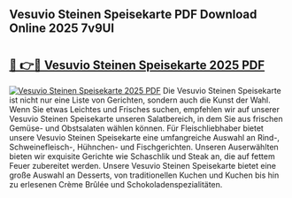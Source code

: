 ## Vesuvio Steinen Speisekarte PDF Download Online 2025 7v9Ul

# <h2><a href="http://gc7eaf8.nevu.top/?p=Vesuvio+Steinen+Speisekarte">🔗 👉🔴 Vesuvio Steinen Speisekarte 2025 PDF</a></h2>

[![Vesuvio Steinen Speisekarte 2025 PDF](https://i.imgur.com/dBaPXMq.png)](http://gc7eaf8.nevu.top/?p=Vesuvio+Steinen+Speisekarte)
Die Vesuvio Steinen Speisekarte ist nicht nur eine Liste von Gerichten, sondern auch die Kunst der Wahl. Wenn Sie etwas Leichtes und Frisches suchen, empfehlen wir auf unserer Vesuvio Steinen Speisekarte unseren Salatbereich, in dem Sie aus frischen Gemüse- und Obstsalaten wählen können. Für Fleischliebhaber bietet unsere Vesuvio Steinen Speisekarte eine umfangreiche Auswahl an Rind-, Schweinefleisch-, Hühnchen- und Fischgerichten. Unseren Auserwählten bieten wir exquisite Gerichte wie Schaschlik und Steak an, die auf fettem Feuer zubereitet werden. Unsere Vesuvio Steinen Speisekarte bietet eine große Auswahl an Desserts, von traditionellen Kuchen und Kuchen bis hin zu erlesenen Crème Brûlée und Schokoladenspezialitäten.
